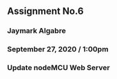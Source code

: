 ## Assignment No.6 
### Jaymark Algabre
### September 27, 2020 /  1:00pm
### Update nodeMCU Web Server